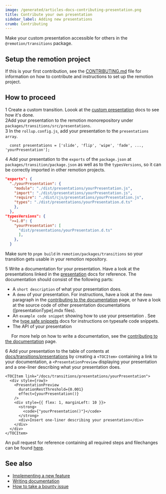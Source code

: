 ```yaml
---
image: /generated/articles-docs-contributing-presentation.png
title: Contribute your own presentation
sidebar_label: Adding new presentations
crumb: Contributing
---
```


Make your custom presentation accessible for others in the `@remotion/transitions` package.

## Setup the remotion project

If this is your first contribution, see the <a href="https://github.com/remotion-dev/remotion/blob/main/CONTRIBUTING.md">CONTRIBUTING.md</a> file for information on how to contribute and instructions to set up the remotion project.

## How to proceed

<Step>1</Step> Create a custom transition. Loook at the <a href="/docs/transitions/presentations/custom">custom presentation</a> docs to see how it's done.<br/>
<Step>2</Step>Add your presentation to the remotion monorepository under <code>packages/transitions/src/presentations</code>.<br/>
<Step>3</Step> In the <code>rollup.config.js</code>, add your presentation to the <code>presentations array</code>.
<br/>

```tsx
  const presentations = ['slide', 'flip', 'wipe', 'fade', ..., 'yourPresentation'];
```

<Step>4</Step> Add your presentation to the <code>exports</code> of the <code>package.json</code> at <code>packages/transition/package.json</code> as well as to the <code>typesVersions</code>, so it can be correctly imported in other remotion projects.

```json
"exports": {
  "./yourPresentation": {
    "module": "./dist/presentations/yourPresentation.js",
    "import": "./dist/presentations/yourPresentation.js",
    "require": "./dist/cjs/presentations/yourPresentation.js",
    "types": "./dist/presentations/yourPresentation.d.ts"
    },
  },
"typesVersions": {
  ">=1.0": {
    "yourPresentation": [
      "dist/presentations/yourPresentation.d.ts"
      ],
    },
  }
```

Make sure to `pnpm build` in `remotion/packages/transitions` so your transition gets usable in your remotion repository.

<Step>5</Step> Write a documentation for your presentation. Have a look at the presentations linked in the <a href="/docs/transitions/presentations">presentation</a> docs for reference. The documentation should consist of the following parts:

- A `short description` of what your presentation does.
- A `demo` of your presentation. For instructions, have a look at the `demo` paragraph in the [contributing to the documentation](/docs/contributing/docs#demos) page, or have a look at the source code of other presentation documentations ([presentationType].mdx files).
- An `example code snippet` showing how to use your presentation . See the [type safe snippets](/docs/contributing/docs#type-safe-snippets) docs for instructions on typesafe code snippets.
- The API of your presentation

&nbsp;&nbsp;&nbsp;&nbsp; For more help on how to write a documentation, see the [contributing to the documentation](/docs/contributing/docs) page.

<Step>6</Step> Add your presentation to the table of contents at <a href="/docs/transitions/presentations">docs/transitions/presentations</a> by creating a <code>&lt;TOCItem&gt;</code> containing a link to your documentation, a <code>&lt;PresentationPreview</code> displaying your presentation and a one-liner describing what your presentation does.

```tsx title="Example TOCItem"
<TOCItem link="/docs/transitions/presentations/yourPresentation">
  <div style={row}>
    <PresentationPreview
      durationRestThreshold={0.001}
      effect={yourPresentation()}
    />
    <div style={{ flex: 1, marginLeft: 10 }}>
      <strong>
        <code>{"yourPresentation()"}</code>
      </strong>
      <div>Insert one-liner describing your presentation</div>
    </div>
  </div>
</TOCItem>
```

An pull request for reference containing all required steps and filechanges can be found <a href="https://github.com/remotion-dev/remotion/pull/3199/files">here</a>.

## See also

- [Implementing a new feature](/docs/contributing/feature)
- [Writing documentation](/docs/contributing/docs)
- [How to take a bounty issue](/docs/contributing/bounty)
